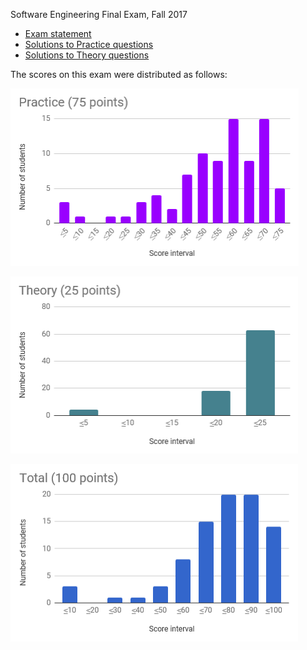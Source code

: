 Software Engineering Final Exam, Fall 2017

* [Exam statement](Statement.md)
* [Solutions to Practice questions](Practice-Solutions.md)
* [Solutions to Theory questions](Theory-Solutions.md)

The scores on this exam were distributed as follows:

![Practice](Results-Practice.png)

![Theory](Results-Theory.png)

![Total](Results-Total.png)
